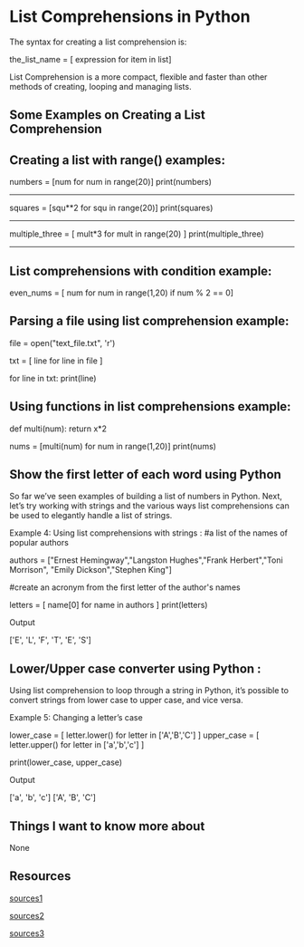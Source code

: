 # List Comprehensions in Python

The syntax for creating a list comprehension is:

the_list_name = [ expression for item in list]

List Comprehension is a more compact, flexible and faster than other methods of creating, looping and managing lists.


## Some Examples on Creating a List Comprehension
Creating a list with range() examples:
------------------------------------

numbers = [num for num in range(20)]
print(numbers)

------------------------------------

squares = [squ**2 for squ in range(20)]
print(squares)

------------------------------------

multiple_three = [ mult*3 for mult in range(20) ]
print(multiple_three)

------------------------------------
## List comprehensions with condition example:
even_nums = [ num for num in range(1,20) if num % 2 == 0]
## Parsing a file using list comprehension example:
file = open("text_file.txt", 'r')

txt = [ line for line in file ]

for line in txt:
    print(line)
## Using functions in list comprehensions example:
def multi(num):
    return x*2

nums = [multi(num) for num in range(1,20)]
print(nums)


 ## Show the first letter of each word using Python
So far we’ve seen examples of building a list of numbers in Python. Next, let’s try working with strings and the various ways list comprehensions can be used to elegantly handle a list of strings.

Example 4: Using list comprehensions with strings :
#a list of the names of popular authors

authors = ["Ernest Hemingway","Langston Hughes","Frank Herbert","Toni Morrison",
    "Emily Dickson","Stephen King"]


 #create an acronym from the first letter of the author's names

letters = [ name[0] for name in authors ]
print(letters)

Output

['E', 'L', 'F', 'T', 'E', 'S']
## Lower/Upper case converter using Python :

Using list comprehension to loop through a string in Python, it’s possible to convert strings from lower case to upper case, and vice versa.

Example 5: Changing a letter’s case

lower_case = [ letter.lower() for letter in ['A','B','C'] ]
upper_case = [ letter.upper() for letter in ['a','b','c'] ]

print(lower_case, upper_case)

Output

['a', 'b', 'c'] ['A', 'B', 'C']




## Things I want to know more about
None


## Resources

[sources1](https://www.pythonforbeginners.com/basics/list-comprehensions-in-python)

[sources2](https://www.w3schools.com/python/python_lists_comprehension.asp)

[sources3](https://www.programiz.com/python-programming/list-comprehension)

